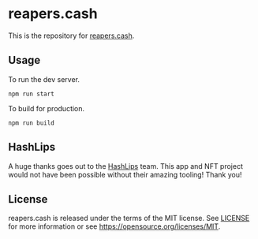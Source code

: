# reapers.cash

This is the repository for [reapers.cash](https://reapers.cash).

## Usage

To run the dev server.

```
npm run start
```

To build for production.

```
npm run build
```

## HashLips

A huge thanks goes out to the [HashLips](https://github.com/HashLips) team. This app and NFT project would not have been possible without their amazing tooling! Thank you!

## License

reapers.cash is released under the terms of the MIT license. See [LICENSE](LICENSE) for more
information or see https://opensource.org/licenses/MIT.
